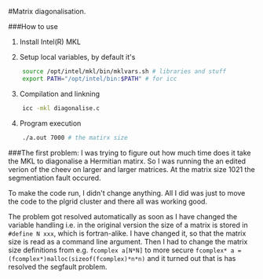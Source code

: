 #Matrix diagonalisation.

###How to use
1. Install Intel(R) MKL

2. Setup local variables, by default it's
``` bash
	source /opt/intel/mkl/bin/mklvars.sh # libraries and stuff
	export PATH="/opt/intel/bin:$PATH" # for icc
```

3. Compilation and linkning
``` bash
	icc -mkl diagonalise.c
```

4. Program execution
``` bash
	./a.out 7000 # the matirx size
```



###The first problem:
I was trying to figure out how much time does it take the MKL to diagonalise
a Hermitian matirx. So I was running the an edited verion of the cheev on larger and larger matrices.
At the matrix size 1021 the segmentiation fault occured.

To make the code run, I didn't change anything. All I did was just to move the code to the plgrid cluster
and there all was working good.

The problem got resolved automatically as soon as I have changed the variable handling i.e. in the original
version the size of a matrix is stored in `#define N xxx`, which is fortran-alike. I have changed it, so that
the matrix size is read as a command line argument. Then I had to change the matrix size definitions from e.g. 
`fcomplex a[N*N]` to more secure `fcomplex* a = (fcomplex*)malloc(sizeof(fcomplex)*n*n)` 
and it turned out that is has resolved the segfault problem.
